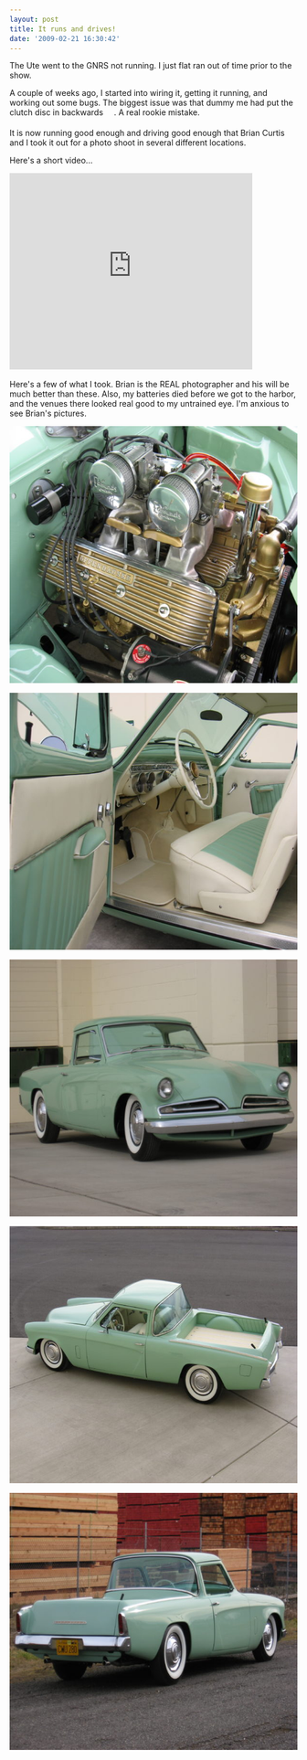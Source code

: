 ```yaml
---
layout: post
title: It runs and drives!
date: '2009-02-21 16:30:42'
---
```

<span style="font-size: x-small; font-family: Verdana,Arial,Helvetica; color: midnightblue;"><span id="msg" class="spnMessageText">
</span></span>The Ute went to the GNRS not running. I just flat ran out of time prior to the show.

A couple of weeks ago, I started into wiring it, getting it running, and working out some bugs. The biggest issue was that dummy me had put the clutch disc in backwards <img src="http://forum.studebakerdriversclub.com/images/icon_smile_sad.gif" alt="" width="15" height="15" align="middle" border="0" />. A real rookie mistake.

It is now running good enough and driving good enough that Brian Curtis and I took it out for a photo shoot in several different locations.

Here's a short video...

<object width="425" height="344"><param name="movie" value="http://www.youtube.com/v/lPTf5Ir7iPg&amp;hl=en&amp;fs=1&amp;rel=0" /><param name="allowFullScreen" value="true" /><param name="allowscriptaccess" value="always" /><embed src="http://www.youtube.com/v/lPTf5Ir7iPg&amp;hl=en&amp;fs=1&amp;rel=0" type="application/x-shockwave-flash" allowscriptaccess="always" allowfullscreen="allowfullscreen" width="425" height="344" /></object>

Here's a few of what I took. Brian is the REAL photographer and his will be much better than these. Also, my batteries died before we got to the harbor, and the venues there looked real good to my untrained eye. I'm anxious to see Brian's pictures.

<a href="/uploads/2009/02/pics-007-copy-1.jpg"><img src="/uploads/2009/02/pics-007-copy-1-600x450.jpg" alt="" width="600" height="450" class="alignnone size-medium wp-image-310" /></a>

<a href="/uploads/2009/02/pics-017-copy.jpg"><img src="/uploads/2009/02/pics-017-copy-600x450.jpg" alt="" width="600" height="450" class="alignnone size-medium wp-image-306" /></a>

<a href="/uploads/2009/02/pics-028-copy.jpg"><img src="/uploads/2009/02/pics-028-copy-600x450.jpg" alt="" width="600" height="450" class="alignnone size-medium wp-image-305" /></a>

<a href="/uploads/2009/02/pics-037-copy.jpg"><img src="/uploads/2009/02/pics-037-copy-600x450.jpg" alt="" width="600" height="450" class="alignnone size-medium wp-image-307" /></a>

<a href="/uploads/2009/02/pics-066-copy.jpg"><img src="/uploads/2009/02/pics-066-copy-600x450.jpg" alt="" width="600" height="450" class="alignnone size-medium wp-image-309" /></a>
